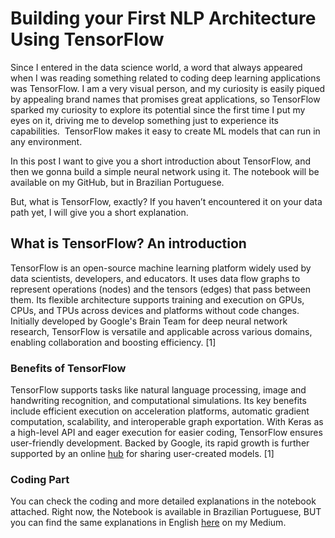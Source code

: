 # **Building your First NLP Architecture Using TensorFlow**

Since I entered in the data science world,  a word that always appeared when I was reading something related to coding deep learning applications was TensorFlow. I am a very visual person, and my curiosity is easily piqued by appealing brand names that promises great applications, so TensorFlow sparked my curiosity to explore its potential since the first time I put my eyes on it,  driving me to develop something just to experience its capabilities.  TensorFlow makes it easy to create ML models that can run in any environment. 

In this post I want to give you a short introduction about TensorFlow, and then we gonna build a simple neural network using it. The notebook will be available on my GitHub, but in Brazilian Portuguese. 

But, what is TensorFlow, exactly? If you haven’t encountered it on your data path yet, I will give you a short explanation. 

## What is TensorFlow? An introduction

TensorFlow is an open-source machine learning platform widely used by data scientists, developers, and educators. It uses data flow graphs to represent operations (nodes) and the tensors (edges) that pass between them. Its flexible architecture supports training and execution on GPUs, CPUs, and TPUs across devices and platforms without code changes. Initially developed by Google's Brain Team for deep neural network research, TensorFlow is versatile and applicable across various domains, enabling collaboration and boosting efficiency. [1]

### **Benefits of TensorFlow**

TensorFlow supports tasks like natural language processing, image and handwriting recognition, and computational simulations. Its key benefits include efficient execution on acceleration platforms, automatic gradient computation, scalability, and interoperable graph exportation. With Keras as a high-level API and eager execution for easier coding, TensorFlow ensures user-friendly development. Backed by Google, its rapid growth is further supported by an online [hub](https://www.tensorflow.org) for sharing user-created models. [1]


### Coding Part
You can check the coding and more detailed explanations in the notebook attached. Right now, the Notebook is available in Brazilian Portuguese, BUT you can find the same explanations in English [here](https://medium.com/@lorenamelo.engr/building-your-first-nlp-architecture-using-tensorflow-cd34683256a1) on my Medium.

